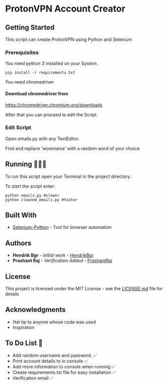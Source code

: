 # ProtonVPN Account Creator


## Getting Started

This script can create ProtonVPN using Python and Selenium

### Prerequisites

You need python 3 installed on your System.

```
pip install -r requirements.txt 
```
You need chromedriver
#### Download chromedriver from
https://chromedriver.chromium.org/downloads

After that you can proceed to edit the Script.

### Edit Script

Open emails.py with any TextEditor.

Find and replace 'wowmania' with a random word of your choice

## Running 🏃🏽‍♂️

To run this script open your Terminal in the project directory.

To start the script enter:

```
python emails.py #slower
python cleaned_emails.py #faster
```

## Built With

* [Selenium-Python](https://selenium-python.readthedocs.io/) - Tool for browser automation

## Authors

* **Hendrik Bgr** - *Initial work* - [HendrikBgr](https://github.com/hendrikbgr)
* **Prashant Raj** - *Verification Added* - [PrashantRaj](https://github.com/PrashantRaj18198)


## License

This project is licensed under the MIT License - see the [LICENSE.md](LICENSE.md) file for details

## Acknowledgments

* Hat tip to anyone whose code was used
* Inspiration

## To Do List 📝

* Add random username and password. ✅
* Print account details to in console ✅
* Add more information to console when running ✅
* Create requirements.txt file for easy installation ✅
* Verification email ✅


